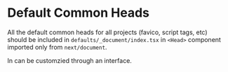# Default Common Heads

All the default common heads for all projects (favico, script tags, etc) should be included in `defaults/_document/index.tsx` in `<Head>` component imported only from `next/document`.

In can be customzied through an interface.
